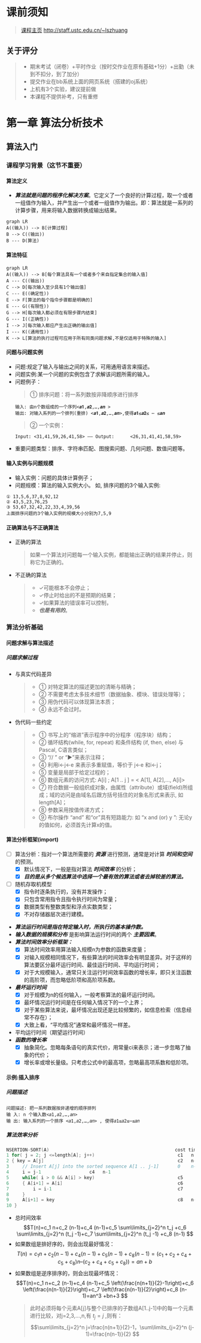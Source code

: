# 课前须知
> [课程主页](http://staff.ustc.edu.cn/~lszhuang)
http://staff.ustc.edu.cn/~lszhuang
## 关于评分
> - 期末考试（闭卷）+平时作业（按时交作业在原有基础+1分）+出勤（未到不扣分，到了加分）
> - 提交作业在bb系统上面的网页系统（搭建的oj系统）
> - 上机有3个实验，建议提前做
> - 本课程不提供补考，只有重修

# 第一章 算法分析技术
## 算法入门
### 课程学习背景（这节不重要）
#### 算法定义
- ***算法就是问题的程序化解决方案***。它定义了一个良好的计算过程，取一个或者一组值作为输入，并产生出一个或者一组值作为输出。即：算法就是一系列的计算步骤，用来将输入数据转换成输出结果。

```mermaid
graph LR
A((输入)) --> B[计算过程]
B --> C((输出))
B --- D(算法)
```

#### 算法特征

```mermaid
graph LR
A((输入)) --> B[每个算法具有一个或者多个来自指定集合的输入值]
A --- C((输出))
C --> D[每次输入至少具有1个输出值]
C --- E((确定性))
E --> F[算法的每个指令步骤都是明确的]
E --- G((有限性))
G --> H[每次输入都必须在有限步骤内结束]
G --- I((正确性))
I --> J[每次输入都应产生出正确的输出值]
I --- K((通用性))
K --> L[算法的执行过程可应用于所有同类问题求解,不是仅适用于特殊的输入]
```

#### 问题与问题实例
- 问题:规定了输入与输出之间的关系，可用通用语言来描述。
- 问题实例:某一个问题的实例包含了求解该问题所需的输入。
- 问题例子：
  > ① 排序问题：将一系列数按非降顺序进行排序
  ```
  输入: 由n个数组成的一个序列<𝒂𝟏,𝒂𝟐,…,𝒂𝒏 >
  输出: 对输入系列的一个排列(重排) <𝒂𝟏,𝒂𝟐,…,𝒂𝒏>,使得𝒂𝟏≤𝒂𝟐≤ ⋯ ≤𝒂𝒏
  ```
  > ② 一个实例：
  ```
  Input: <31,41,59,26,41,58> —— Output:      <26,31,41,41,58,59>
  ```
- 重要问题类型：排序、字符串匹配、图搜索问题、几何问题、数值问题等。

#### 输入实例与问题规模
- 输入实例：问题的具体计算例子；
- 问题规模：算法的输入实例大小。
如, 排序问题的3个输入实例:
```
① 13,5,6,37,8,92,12
② 43,5,23,76,25
③ 53,67,32,42,22,33,4,39,56
上面排序问题的3个输入实例的规模大小分别为7,5,9
```

#### 正确算法与不正确算法
- 正确的算法 
  > 如果一个算法对问题每一个输入实例，都能输出正确的结果并停止，则称它为正确的。
- 不正确的算法
  > - ✓可能根本不会停止；
  > - ✓停止时给出的不是预期的结果；
  > - ✓如果算法的错误率可以控制，
  > - ***也是有用的***。

### 算法分析基础
#### 问题求解与算法描述
##### 问题求解过程
- 与真实代码差异
  > - ① 对特定算法的描述更加的清晰与精确；
  > - ② 不需要考虑太多技术细节（数据抽象、模块、错误处理等）；
  > - ③ 用伪代码可以体现算法本质；
  > - ④ 永远不会过时。
- 伪代码一些约定
  > - ① 书写上的“缩进”表示程序中的分程序（程序块）结构；
  > - ② 循环结构(while, for, repeat) 和条件结构 (if, then, else) 与Pascal, C语言类似；
  > - ③ “// ” or “►”来表示注释；
  > - ④ 利用i←j←e 来表示多重赋值，等价于 j←e 和i←j；
  > - ⑤ 变量是局部于给定过程的；
  > - ⑥ 数组元素的访问方式: A[i] ; A[1 .. j ] = < A[1], A[2],…, A[i]>
  > - ⑦ 符合数据一般组织成对象，由属性（attribute）或域(field)所组成；域的访问是由域名后跟方括号括住的对象名形式来表示, 如length[A]；
  > - ⑧ 参数采用按值传递方式；
  > - ⑨ 布尔操作 “and” 和“or”具有短路能力: 如 “x and (or) y ”: 无论y的值如何，必须首先计算x的值。

#### 算法分析框架(import)
- [ ] 算法分析：指对一个算法所需要的 ***资源*** 进行预测，通常是对计算 ***时间和空间*** 的预测。
  - [x] 默认情况下，一般是指对算法 ***时间效率*** 的分析；
  - [x] ***目的是从多个候选算法中选择一个最有效的算法或者去掉较差的算法。***
- [ ] 随机存取机模型
  - [x] 指令时逐条执行的，没有并发操作；
  - [x] 只包含常用指令且指令执行时间为常量；
  - [x] 数据类型有整数类型和浮点实数类型；
  - [x] 不对存储器层次进行建模。
- ***算法运行时间是指在特定输入时，所执行的基本操作数。***
- ***输入数据的规模和分布*** 是影响算法运行时间的两个 ***主要因素***。
- ***算法时间效率分析框架：***
  - [x] 算法时间效率用算法输入规模n为参数的函数来度量；
  - [x] 对输入规模相同情况下，有些算法的时间效率会有明显差异。对于这样的算法要区分最坏运行时间、最佳运行时间、平均运行时间；
  - [x] 对于大规模输入，通常只关注运行时间效率函数的增长率，即只关注函数的高阶项，而忽略低阶项和高阶项系数。
- ***最坏运行时间***
  - [x] 对于规模为n的任何输入，一般考察算法的最坏运行时间。
  - [x] 最坏情况运行时间是在任何输入情况下的一个上界；
  - [x] 对于某些算法来说，最坏情况出现还是比较频繁的，如信息检索（信息经常不存在）；
  - [x] 大致上看，“平均情况”通常和最坏情况一样差。
- 平均运行时间（期望运行时间）
- ***函数的增长率***
  - [x] 抽象简化。忽略每条语句的真实代价，用常量ci来表示；进一步忽略了抽象的代价；
  - [x] 增长率或增长量级。只考虑公式中的最高项，忽略最高项系数和低阶项。

#### 示例:插入排序
##### 问题描述
```
问题描述: 把一系列数据按非递增的顺序排列
输 入: n 个输入数<𝑎1,𝑎2,…,𝑎𝑛>
输 出: 输入系列的一个排序 <𝑎1,𝑎2,…,𝑎𝑛> , 使得𝑎1≤𝑎2≤⋯≤𝑎𝑛
```
##### 算法效率分析
```C
NSERTION-SORT(A)                                               cost times
1 for( j = 2; j <=length[A]; j++)                               c1   n
2 { key = A[j]                                                  c2   n-1
3     // Insert A[j] into the sorted sequence A[1 .. j-1]       0    n-1
4     i = j-1                  c4   n-1
5     while( i > 0 && A[i] > key)                               c5
6     { A[i+1] = A[i]                                           c6
7         i = i-1                                               c7
8     }
9     A[i+1] = key                                              c8   n-1
10 }
```
- 总时间效率
$$T(n)=c_1 n+c_2 (n-1)+c_4 (n-1)+c_5 \sum\limits_{j=2}^n t_j +c_6 \sum\limits_{j=2}^n (t_j -1)+c_7 \sum\limits_{j=2}^n (t_j -1) +c_8 (n-1)
$$
- 如果数组是排好序的，则会出现最好情况：
$$T(n)=c_1 n+c_2 (n-1)+c_4 (n-1)+c_5 (n-1) +c_8 (n-1)=(c_1 +c_2 +c_4 +c_5 +c_8)n–(c_2 +c_4 +c_5 +c_8))=an+b
$$
- 如果数组是逆序排序的，则会出现最坏情况：
$$T(n)=c_1 n+c_2 (n-1)+c_4 (n-1)+c_5 \left(\frac{n(n+1)}{2}-1\right)+c_6 \left(\frac{n(n-1)}{2}\right)+c_7 \left(\frac{n(n-1)}{2}\right)+c_8 (n-1)=an^3 +bn+3
$$
  > 此时必须将每个元素A[j]与整个已排序的子数组A[1..j-1]中的每一个元素进行比较，对j=2,3,…,n,有 $t_j=j$ ,则有：
$$\sum\limits_{j=2}^n j=\frac{n(n+1)}{2}-1，\sum\limits_{j=2}^n (j-1)=\frac{n(n-1)}{2}
$$
